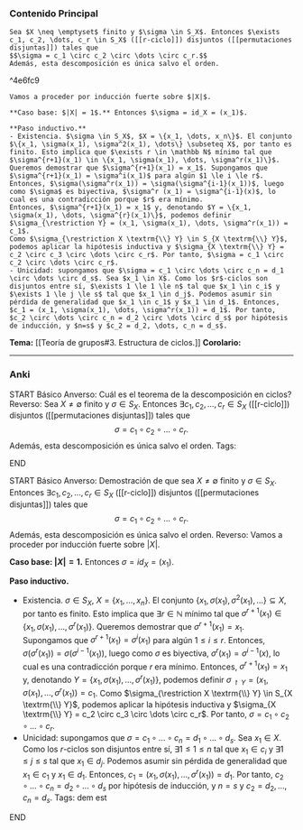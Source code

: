 ### Contenido Principal


```ad-theorem
Sea $X \neq \emptyset$ finito y $\sigma \in S_X$. Entonces $\exists c_1, c_2, \dots, c_r \in S_X$ ([[r-ciclo]]) disjuntos ([[permutaciones disjuntas]]) tales que
$$\sigma = c_1 \circ c_2 \circ \dots \circ c_r.$$
Además, esta descomposición es única salvo el orden.
```

^4e6fc9

```ad-proof
Vamos a proceder por inducción fuerte sobre $|X|$.

**Caso base: $|X| = 1$.** Entonces $\sigma = id_X = (x_1)$.

**Paso inductivo.**
- Existencia. $\sigma \in S_X$, $X = \{x_1, \dots, x_n\}$. El conjunto $\{x_1, \sigma(x_1), \sigma^2(x_1), \dots\} \subseteq X$, por tanto es finito. Esto implica que $\exists r \in \mathbb N$ mínimo tal que $\sigma^{r+1}(x_1) \in \{x_1, \sigma(x_1), \dots, \sigma^r(x_1)\}$. Queremos demostrar que $\sigma^{r+1}(x_1) = x_1$. Supongamos que $\sigma^{r+1}(x_1) = \sigma^i(x_1)$ para algún $1 \le i \le r$. Entonces, $\sigma(\sigma^r(x_1)) = \sigma(\sigma^{i-1}(x_1))$, luego como $\sigma$ es biyectiva, $\sigma^r (x_1) = \sigma^{i-1}(x)$, lo cual es una contradicción porque $r$ era mínimo.
Entonces, $\sigma^{r+1}(x_1) = x_1$ y, denotando $Y = \{x_1, \sigma(x_1), \dots, \sigma^{r}(x_1)\}$, podemos definir $\sigma_{\restriction Y} = (x_1, \sigma(x_1), \dots, \sigma^r(x_1)) = c_1$.
Como $\sigma_{\restriction X \textrm{\\} Y} \in S_{X \textrm{\\} Y}$, podemos aplicar la hipótesis inductiva y $\sigma_{X \textrm{\\} Y} = c_2 \circ c_3 \circ \dots \circ c_r$. Por tanto, $\sigma = c_1 \circ c_2 \circ \dots \circ c_r$.
- Unicidad: supongamos que $\sigma = c_1 \circ \dots \circ c_n = d_1 \circ \dots \circ d_s$. Sea $x_1 \in X$. Como los $r$-ciclos son disjuntos entre sí, $\exists 1 \le 1 \le n$ tal que $x_1 \in c_i$ y $\exists 1 \le j \le s$ tal que $x_1 \in d_j$. Podemos asumir sin pérdida de generalidad que $x_1 \in c_1$ y $x_1 \in d_1$. Entonces, $c_1 = (x_1, \sigma(x_1), \dots, \sigma^r(x_1)) = d_1$. Por tanto, $c_2 \circ \dots \circ c_n = d_2 \circ \dots \circ d_s$ por hipótesis de inducción, y $n=s$ y $c_2 = d_2, \dots, c_n = d_s$.
```

**Tema:** [[Teoría de grupos#3. Estructura de ciclos.]]
**Corolario:**

---
### Anki

START
Básico
Anverso: Cuál es el teorema de la descomposición en ciclos?
Reverso: Sea $X \neq \emptyset$ finito y $\sigma \in S_X$. Entonces $\exists c_1, c_2, \dots, c_r \in S_X$ ([[r-ciclo]]) disjuntos ([[permutaciones disjuntas]]) tales que
$$\sigma = c_1 \circ c_2 \circ \dots \circ c_r.$$
Además, esta descomposición es única salvo el orden.
Tags: 
<!--ID: 1727083427903-->
END

START
Básico
Anverso: Demostración de que sea $X \neq \emptyset$ finito y $\sigma \in S_X$. Entonces $\exists c_1, c_2, \dots, c_r \in S_X$ ([[r-ciclo]]) disjuntos ([[permutaciones disjuntas]]) tales que
$$\sigma = c_1 \circ c_2 \circ \dots \circ c_r.$$
Además, esta descomposición es única salvo el orden.
Reverso: Vamos a proceder por inducción fuerte sobre $|X|$.

**Caso base: $|X| = 1$.** Entonces $\sigma = id_X = (x_1)$.

**Paso inductivo.**
- Existencia. $\sigma \in S_X$, $X = \{x_1, \dots, x_n\}$. El conjunto $\{x_1, \sigma(x_1), \sigma^2(x_1), \dots\} \subseteq X$, por tanto es finito. Esto implica que $\exists r \in \mathbb N$ mínimo tal que $\sigma^{r+1}(x_1) \in \{x_1, \sigma(x_1), \dots, \sigma^r(x_1)\}$. Queremos demostrar que $\sigma^{r+1}(x_1) = x_1$. Supongamos que $\sigma^{r+1}(x_1) = \sigma^i(x_1)$ para algún $1 \le i \le r$. Entonces, $\sigma(\sigma^r(x_1)) = \sigma(\sigma^{i-1}(x_1))$, luego como $\sigma$ es biyectiva, $\sigma^r (x_1) = \sigma^{i-1}(x)$, lo cual es una contradicción porque $r$ era mínimo.
Entonces, $\sigma^{r+1}(x_1) = x_1$ y, denotando $Y = \{x_1, \sigma(x_1), \dots, \sigma^{r}(x_1)\}$, podemos definir $\sigma_{\restriction Y} = (x_1, \sigma(x_1), \dots, \sigma^r(x_1)) = c_1$.
Como $\sigma_{\restriction X \textrm{\\} Y} \in S_{X \textrm{\\} Y}$, podemos aplicar la hipótesis inductiva y $\sigma_{X \textrm{\\} Y} = c_2 \circ c_3 \circ \dots \circ c_r$. Por tanto, $\sigma = c_1 \circ c_2 \circ \dots \circ c_r$.
- Unicidad: supongamos que $\sigma = c_1 \circ \dots \circ c_n = d_1 \circ \dots \circ d_s$. Sea $x_1 \in X$. Como los $r$-ciclos son disjuntos entre sí, $\exists 1 \le 1 \le n$ tal que $x_1 \in c_i$ y $\exists 1 \le j \le s$ tal que $x_1 \in d_j$. Podemos asumir sin pérdida de generalidad que $x_1 \in c_1$ y $x_1 \in d_1$. Entonces, $c_1 = (x_1, \sigma(x_1), \dots, \sigma^r(x_1)) = d_1$. Por tanto, $c_2 \circ \dots \circ c_n = d_2 \circ \dots \circ d_s$ por hipótesis de inducción, y $n=s$ y $c_2 = d_2, \dots, c_n = d_s$.
Tags: dem est
<!--ID: 1727083427905-->
END
